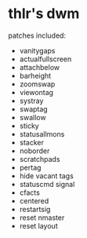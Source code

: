 # thlr's dwm

patches included:

- vanitygaps
- actualfullscreen
- attachbelow
- barheight
- zoomswap
- viewontag
- systray
- swaptag
- swallow
- sticky
- statusallmons
- stacker
- noborder
- scratchpads
- pertag
- hide vacant tags
- statuscmd signal
- cfacts
- centered
- restartsig
- reset nmaster
- reset layout
